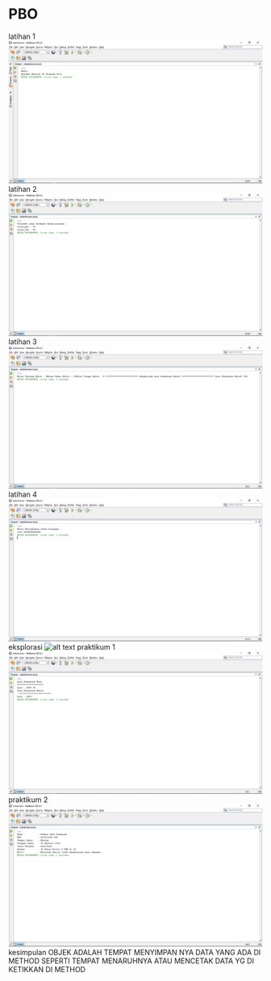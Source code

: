 # PBO
latihan 1
![alt text](https://github.com/rezaalamsyah/PBO/blob/master/Screenshot%20(5).png)
latihan 2
![alt text](https://github.com/rezaalamsyah/PBO/blob/master/Screenshot%20(6).png)
latihan 3
![alt text](https://github.com/rezaalamsyah/PBO/blob/master/Screenshot%20(7).png)
latihan 4 
![alt text](https://github.com/rezaalamsyah/PBO/blob/master/Screenshot%20(9).png)
eksplorasi 
![alt text](https://github.com/rezaalamsyah/PBO/blob/master/Screenshot%20(10).png)
praktikum 1
![alt text](https://github.com/rezaalamsyah/PBO/blob/master/Screenshot%20(11).png)
praktikum 2
![alt text](https://github.com/rezaalamsyah/PBO/blob/master/Screenshot%20(12).png)
kesimpulan 
OBJEK ADALAH TEMPAT MENYIMPAN NYA DATA YANG ADA DI METHOD SEPERTI TEMPAT MENARUHNYA ATAU MENCETAK DATA YG DI KETIKKAN DI METHOD

